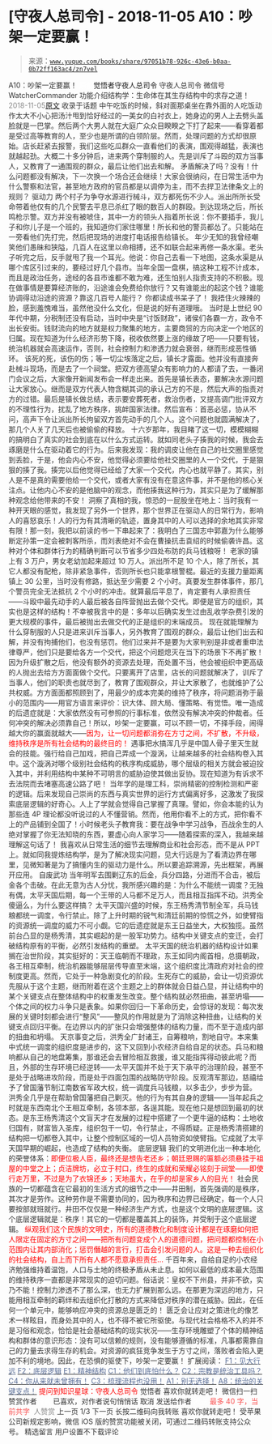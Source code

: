 # [守夜人总司令] - 2018-11-05 A10：吵架一定要赢！

> 来源：[`www.yuque.com/books/share/97051b78-926c-43e6-b0aa-0b72ff163ac4/zn7vel`](https://www.yuque.com/books/share/97051b78-926c-43e6-b0aa-0b72ff163ac4/zn7vel)

<ne-p id="520f42f3293818f927861ebbd5b15da4_p_0" data-lake-id="520f42f3293818f927861ebbd5b15da4_p_0"><ne-text id="u5f202043" style="color: rgb(51, 51, 51);">A10：吵架一定要赢！</ne-text></ne-p> <ne-p id="fc406c48a7f4caccc7140c05b488b943" data-lake-id="fc406c48a7f4caccc7140c05b488b943"><ne-text id="u869f1b91" ne-fontsize="12" style="color: rgb(255, 255, 255);">原创</ne-text><ne-text id="u62595bac" ne-fontsize="14">觉悟者</ne-text><ne-text id="uffe37846" ne-fontsize="14">守夜人总司令</ne-text></ne-p> <ne-p id="ddccdf8652976f0f422cdc895601f560" data-lake-id="ddccdf8652976f0f422cdc895601f560"><ne-text id="u5366758a" ne-fontsize="14" ne-bold="true" style="color: rgb(51, 51, 51);">守夜人总司令</ne-text></ne-p> <ne-p id="e841f1ce6a6adfdd904b663e32e73007" data-lake-id="e841f1ce6a6adfdd904b663e32e73007"><ne-text id="u5dcdd377" ne-fontsize="14" style="color: rgb(51, 51, 51);">微信号</ne-text><ne-text id="u6a1c3c48" ne-fontsize="14" style="color: rgb(51, 51, 51);">WatcherCommander</ne-text></ne-p> <ne-p id="f7008f87c39815be8c1984f487d5c3f4" data-lake-id="f7008f87c39815be8c1984f487d5c3f4"><ne-text id="u1f2b40aa" ne-fontsize="14" style="color: rgb(51, 51, 51);">功能介绍</ne-text><ne-text id="uc51b6b99" ne-fontsize="14" style="color: rgb(51, 51, 51);">结构学：生命体在其生存结构中的求存之道！</ne-text></ne-p> <ne-p id="9b35cb8c9d7d69122474278b3cfae17e" data-lake-id="9b35cb8c9d7d69122474278b3cfae17e"><ne-text id="uaca10168" style="color: rgb(140, 140, 140);">2018-11-05</ne-text>[<ne-text id="u09435954" ne-fontsize="14">原文</ne-text>](https://mp.weixin.qq.com/s?__biz=MzAxNDk1NjI2Mw==&mid=2247484003&idx=1&sn=22ae8f8ff6c46632e7aca5291053d7fc&chksm=9b8a21ebacfda8fd92f8c5175bc8f2d4a47c338b6a09b1e42cae7660e9c0306c8fc72229761f&scene=27#wechat_redirect&cpage=464)</ne-p> <ne-p id="129228e1242208fef8dcf1ed1edd68fc" data-lake-id="129228e1242208fef8dcf1ed1edd68fc"><ne-text id="u4ac5be35" style="color: rgb(51, 51, 51);">收录于话题</ne-text></ne-p> <ne-p id="dfe0983b49cad553be2e00ab091c8ab4" data-lake-id="dfe0983b49cad553be2e00ab091c8ab4"><ne-text id="ue57c3435" style="color: rgb(51, 51, 51);">中午吃饭的时候，斜对面那桌坐在靠外面的人吃饭动作太大不小心把汤汁甩到恰好经过的一美女的白衬衣上，她身边的男人上去劈头盖脸就是一巴掌。然后两个大男人就在大庭广众众目睽睽之下打了起来——看穿着都是受过高等教育的人，至少也是所谓的白领阶层。然而，处理问题的方式却很原始。店长赶紧去报警，我们这些吃瓜群众一直看他们的表演，围观得越猛，表演也就越起劲。大概二十多分钟后，进来两个穿制服的人。先是训斥了斗殴的双方当事人，又教育了一通围观的群众，最后让他们出去和解。</ne-text></ne-p> <ne-p id="7be8280ee444409f03dd6e0060ad2d7f" data-lake-id="7be8280ee444409f03dd6e0060ad2d7f"><ne-text id="u42b48835" style="color: rgb(51, 51, 51);">矛盾解决了吗？没有！什么问题都没有解决，下一次换一个场合还会继续！大家会很纳闷，在日常生活中为什么警察和法官，甚至地方政府的官员都是以调停为主，而不去捍卫法律条文上的规则？</ne-text></ne-p> <ne-p id="937a509d901fdbd7433bfcd80a471fd1" data-lake-id="937a509d901fdbd7433bfcd80a471fd1"><ne-text id="u0230f674" ne-bold="true" style="color: rgb(51, 51, 51);">驱动力</ne-text></ne-p> <ne-p id="0b62f935f0b41261248862e564ba841d" data-lake-id="0b62f935f0b41261248862e564ba841d"><ne-text id="ue15e9ebd" style="color: rgb(51, 51, 51);">两个村子为争夺水源进行械斗，双方都死伤不少人。派出所所长受命带着他仅有的几个民警去平息已杀红了眼的数百人的群殴。到达现场之后，所长鸣枪示警。双方并没有被唬住，其中一方的领头人指着所长说：你不要插手，我儿子和你儿子是一个班的，我知道你们家住哪里！所长和他的警员都怂了。只能站在一旁看他们先打完，然后把现场的进度打电话报告给镇长。</ne-text></ne-p> <ne-p id="7a582abb8d97554be404e0e2533a70c2" data-lake-id="7a582abb8d97554be404e0e2533a70c2"><ne-text id="uf0012c2a" style="color: rgb(51, 51, 51);">年少无知的我曾经嘲笑他们愚昧和狭隘，几百人在这里以命相搏，还不如联合起来再修一条水渠。老头子听完之后，反手就甩了我一个耳光。他说：你自己去看一下地图，这条水渠是从哪个库区引过来的，要经过好几个县市。当年全国一盘棋，搞这种工程不计成本，而且是政治任务，途经的各县市谁都不敢为难，还生怕别人指责支持的不积极。现在做事情是要算经济账的，沿途谁会免费给你放行？又有谁能出的起这个钱？谁能协调得动沿途的资源？靠这几百号人能行？ 你都读成书呆子了！ 我捂住火辣辣的脸，感到羞愧难当，虽然他没什么文化，但是说的好有道理哦。</ne-text></ne-p> <ne-p id="e17f569f3b764cf38e837cc803102a4f" data-lake-id="e17f569f3b764cf38e837cc803102a4f"><ne-text id="ucf462481" style="color: rgb(51, 51, 51);">当时是上世纪 90 年代中期，分税制还没有启动，当时中央是“讨饭财政”，诸侯们各霸一方，政令不出长安街。钱财流向的地方就是权力聚集的地方，主要商贸的方向决定一个地区的归属。现在知道为什么经济形势下降，税收依然要上涨的缘故了吧——只要有钱，统治机器就会高速运作，否则，社会控制力和渗透力就会衰弱，继而形成恶性循环。</ne-text></ne-p> <ne-p id="1669ab7078826448293dd6681a5cceb4" data-lake-id="1669ab7078826448293dd6681a5cceb4"><ne-text id="u846250a9" style="color: rgb(51, 51, 51);">该死的死，该伤的伤；等一切尘埃落定之后，镇长才露面。他并没有直接奔赴械斗现场，而是去了一个祠堂。把双方德高望众有影响力的人都请了去，一番闭门会议之后，大家像开新闻发布会一样走出来。首先是镇长表态，要解决水源问题让大家放心。继而是双方代表人物含糊其词的承认己方的不是，然后大声的指责对方的过错。最后是镇长做总结，表示要安葬死者，救治伤者，又提高调门批评双方的不理性行为，扰乱了地方秩序，挑衅国家法律。然后宣布：首恶必惩，协从不问，高声下令让派出所长拘留双方首先动手的几个人。这个问题也就圆满解决了，那几个人关了几天后也被偷偷的释放。</ne-text></ne-p> <ne-p id="0b044421c05704538c6496eefe2728e9" data-lake-id="0b044421c05704538c6496eefe2728e9"><ne-text id="ua51ee716" style="color: rgb(51, 51, 51);">十六岁那年，我目睹了这一切，模模糊糊的搞明白了真实的社会到底在以什么方式运转。就如同老头子揍我的时候，我会去琢磨是什么在驱动着它的行为。后来我发现：我的调皮让他在自己的社交圈里感觉到丢脸，于是，他会内心不安，他觉得必须要给他社交圈里的人一个交代，于是狠狠的揍了我。揍完以后他觉得已经给了大家一个交代，内心也就平静了。其实，别人是不是真的需要他给一个交代，或者大家有没有在意这件事，并不是他的核心关注点。让他内心不安的是他脑中的观念，而他揍我这种行为，其实只是为了缓解那种观念给他带来的不安！</ne-text></ne-p> <ne-p id="e863e0309844318da9a17e3fa3664eb8" data-lake-id="e863e0309844318da9a17e3fa3664eb8"><ne-text id="u7b17b342" style="color: rgb(51, 51, 51);">洞察了真相的我，惊恐的一屁股坐在地上：当时我有一种开天眼的感觉，我发现了另外一个世界，那个世界正在驱动人的日常行为，影响人的喜怒哀乐！人的行为有其清晰的轨迹，置身其中的人可以选择的余地其实非常有限！那一刻，我把以前读的书一下串起来了：我明白了三国志中郭嘉为什么能够断定孙策一定会被刺客所杀，而刘表绝对不会在曹操抗击袁绍的时候偷袭许昌。这种对个体和群体行为的精确判断可以节省多少四处布防的兵马钱粮呀！</ne-text></ne-p> <ne-p id="201c50e414db198300608817458e39af" data-lake-id="201c50e414db198300608817458e39af"><ne-text id="u39ac21c1" style="color: rgb(51, 51, 51);">老家的镇上有 3 万户，男女老幼加起来超过 10 万人。派出所不足 10 个人，除了所长，其它人都没有配枪，除非紧急事件，否则所长也只能拿根警棍。最近的支援力量距离镇上 30 公里，当时没有修路，抵达至少需要 2 个小时。真要发生群体事件，那几个警员完全无法抵抗 2 个小时的冲击。就算最后平息了，肯定要有人承担责任——斗殴中最先动手的人最后被各自阵营抛出去做个交代。即便是官方的组织，其实也是这样的结构！不幸被我言中的是：多年以后确实发生过由乱收学杂费引发的更大规模的事件，最后被抛出去做交代的正是组织的末端成员。</ne-text></ne-p> <ne-p id="48678ccc67e65136e6c79cdb15234c25" data-lake-id="48678ccc67e65136e6c79cdb15234c25"><ne-text id="ua2e30163" style="color: rgb(51, 51, 51);">现在就能理解为什么穿制服的人只是进来训斥当事人，另外教育了围观的群众，最后让他们出去和解，并没有拘捕他们，也没有惩罚。</ne-text><ne-text id="u30dc42ff" ne-bold="true" style="color: rgb(51, 51, 51);">他们过来并不是要为大家判别是非或者重申法律尊严，他们只是要给各方一个交代，把这个问题熄灭在当下的场景下不再扩散！</ne-text><ne-text id="ub0bb71eb" style="color: rgb(51, 51, 51);">因为升级扩散之后，他没有额外的资源去处理，而处置不当，他会被组织中更高级的人抛出去给方方面面做个交代。只要离开了店里，店长的问题就解决了，训斥了当事人，他们的职责也就尽到了，教育了围观群众，并让大家散了，也就维护了公共权威。方方面面都照顾到了，用最少的成本完美的维持了秩序，将问题消弥于最小的范围内——用官方语言来评价：识大体、顾大局、懂策略、有觉悟。唯一造成的后遗症就是：</ne-text><ne-text id="u35b67e49" ne-bold="true" style="color: rgb(51, 51, 51);">大家依然没有可参照的行事标准，依然没有解决冲突的仲裁者。任何冲突的解决必须靠自己！</ne-text><ne-text id="u6c9722b2" style="color: rgb(51, 51, 51);">所以，吵架一定要赢，可以不顾一切，不择手段，闹得越大你的赢面就越大——</ne-text><ne-text id="u5b64f563" style="color: rgb(255, 0, 0);">因为，让一切问题都消弥在方寸之间，不扩散，不升级，维持秩序是所有社会结构的最终目的！</ne-text></ne-p> <ne-p id="ca379fc74cc84dd9184ee0d91b65942a" data-lake-id="ca379fc74cc84dd9184ee0d91b65942a"><ne-text id="ue44f97ca" style="color: rgb(51, 51, 51);">遇事把水搞浑几乎是中国人骨子里天生就会的技能。强行给自己加戏，把自己弄成一个漩涡，让越来越多的社会结构卷入其中。这个漩涡对哪个级别社会结构的秩序构成威胁，哪个层级的相关方就会被迫投入其中，并利用结构中某种不可明言的威胁迫使其做出妥协。现在知道为有诉求不去法院而去堵塞高速公路了吧！</ne-text></ne-p> <ne-p id="914ee98732877b834963e3baecca2485" data-lake-id="914ee98732877b834963e3baecca2485"><ne-text id="u9991f33c" style="color: rgb(51, 51, 51);">当年学的是理工科，崇尚精密的控制检测和严密的逻辑。后来发现自己崇尚的东西与真实世界的运行方式偏离好多，这激发了我探索底层逻辑的好奇心。人上了学就会觉得自己掌握了真理。譬如，你会本能的认为那些连 4P 理论都没听说过的人不懂营销。然而，他用你看不上的方式，把你看不上的产品铺到全国了！小时候老头子教育我：</ne-text><ne-text id="u7fa49ae4" ne-bold="true" style="color: rgb(51, 51, 51);">要在战争中学习战争，百战余生的人绝对掌握了你无法知晓的东西，要虚心向人家学习</ne-text><ne-text id="uc2f03930" style="color: rgb(51, 51, 51);">——随着探索的深入，我越来越理解这句话了！</ne-text></ne-p> <ne-p id="f56015ba282a032528e951fcfd1c8859" data-lake-id="f56015ba282a032528e951fcfd1c8859"><ne-text id="u0d49d4f2" style="color: rgb(51, 51, 51);">我喜欢从日常生活的细节去理解商业和社会形态，而不是从 PPT 上。就如同我提炼结构学，是为了解决现实问题，</ne-text><ne-text id="u7b31492b" ne-bold="true" style="color: rgb(51, 51, 51);">见大行远是为了看清边界在哪里，见微知著是为了搞懂内生的驱动力是什么。</ne-text><ne-text id="ua26fcd13" style="color: rgb(51, 51, 51);">所以要追踪溯源，先出框架，再展开应用。</ne-text></ne-p> <ne-p id="9f020097e1085ae7bbce295633434644" data-lake-id="9f020097e1085ae7bbce295633434644"><ne-text id="u43f324ad" ne-bold="true" style="color: rgb(51, 51, 51);">自废武功</ne-text></ne-p> <ne-p id="d80f73c36a0b9ea92c81e33623522198" data-lake-id="d80f73c36a0b9ea92c81e33623522198"><ne-text id="ua66eea51" style="color: rgb(51, 51, 51);">当年明军去围剿辽东的后金，兵分四路，分进而不合击，被后金各个击破。在此无意为古人分忧，我所感兴趣的是：为什么不能统一调度？无独有偶，太平天国后期，每一个王带的人马都不足万人，而且相互指挥不动。洪秀全傻逼么，为什么要这样搞？ 太平天国兴盛的时候，东王杨秀清节制全军，兵马钱粮都统一调度，令行禁止。除了上升时期的锐气和清廷前期的惊慌之外，如使臂指的资源统一调度的威力不可小觑。它的后遗症就是东王日益坐大，大权独揽。虽然前台凸显的是杨秀清，其实崛起的是一股军功势力。</ne-text><ne-text id="u952e0a13" ne-bold="true" style="color: rgb(51, 51, 51);">结构中关键支点的变迁，会打破结构原有的平衡，必然引发结构的重塑。</ne-text></ne-p> <ne-p id="85968c58a2c9a18dc932b4e26244da77" data-lake-id="85968c58a2c9a18dc932b4e26244da77"><ne-text id="u947f4016" style="color: rgb(51, 51, 51);">太平天国的统治机器的结构设计如果搁在治世阶段，其实挺好的：天王临朝而不理政，东王如同内阁首相，总摄朝政，各王相互牵制，统治机器能够层层传导直至末端，这个组织度比清政府对社会的控制度更高。然而，它处于一种急剧变化的阶段。生死存亡的威胁，会让一切资源优先服从于这个主题，继而附着在这个主题之上的群体就会日益凸显，并让结构中的某个关键支点在整体结构中的权重发生改变。整个结构就必然扭曲，甚至坍塌——个体之间的权力斗争只是表象。如果你回归一下革命历史，会惊讶的发现：每次发展的关键时刻都会进行“整风”——整风的作用就是为了消除这种扭曲，让结构的关键支点回归平衡。在边界以内的扩张只会增强整体的结构力量，而不至于造成内部的扭曲和坍塌。</ne-text></ne-p> <ne-p id="090354465ffec05843b96cf2deba39c6" data-lake-id="090354465ffec05843b96cf2deba39c6"><ne-text id="u924131f9" style="color: rgb(51, 51, 51);">天京事变之后，洪秀全广封诸王，自筹粮响，割地自守。本来集中式统一调度的组织度是进步的，这下又回到小农经济自给自足的状态。兵马和粮响都从自己的地盘筹集，那谁还会去冒险相互救援，谁又能指挥得动彼此呢？而且，外部的生存环境已经逆转——太平天国并不处于天下承平的治理阶段，甚至不是处于战略进攻阶段，而是处于四面包围的战略防守阶段。反观清军那边，慈禧给予了曾国藩节制江南数省军政大权，统一调度兵马钱粮，以多击少，步步为营。</ne-text></ne-p> <ne-p id="9748c87c16acb2c46185e584cca17e45" data-lake-id="9748c87c16acb2c46185e584cca17e45"><ne-text id="u86d9a75e" style="color: rgb(51, 51, 51);">洪秀全几乎是在帮助曾国藩把自己剿灭。他的行为有其自身的逻辑——当年起兵之时就是东西南北个王相互牵制，各领本部，各逞其能。现在他只是想回到最初的状态。是东王杨秀清这个文盲天才在发展的过程中搭建了一个更牛逼的结构：土地收归国有，财富皆入圣库，组织包干一切，令行禁止，不得质疑。正是杨秀清搭建的结构把一切都卷入其中，让整个控制区域的一切人员物资如使臂指。它成就了太平天国早期的崛起，也造成了结构的失衡。</ne-text></ne-p> <ne-p id="2398afbfc31f110bc3010788c28d91f0" data-lake-id="2398afbfc31f110bc3010788c28d91f0"><ne-text id="u091e99bd" ne-bold="true" style="color: rgb(51, 51, 51);">底层逻辑</ne-text></ne-p> <ne-p id="0359f8b8a36ae8503bb95cb3eb36e174" data-lake-id="0359f8b8a36ae8503bb95cb3eb36e174"><ne-text id="u138a7414" style="color: rgb(51, 51, 51);">我们的文明进化出一种本地化的荣誉体系：</ne-text><ne-text id="u05c15389" style="color: rgb(255, 0, 0);">即便位极人臣，最终还是想告老还乡；朝廷恩赐的匾额必须悬挂于祖屋的中堂之上；贞洁牌坊，必立于村口，终生的成就和荣耀必铭刻于祠堂——即使行走万里，不过是为了衣锦还乡；天地虽大，在乎的却是家乡人的目光！</ne-text></ne-p> <ne-p id="97efbfcf2349ddf740afbaedca37b7dd" data-lake-id="97efbfcf2349ddf740afbaedca37b7dd"><ne-text id="ubd7b832a" style="color: rgb(51, 51, 51);">社会民族的一切都蕴含在它最初的生活方式的细节之中——井田制，首先强调的是秩序，其次才是劳作。这种劳作是不需要协同的，因为秩序和边界已经确定，每一个人只要按部就班就行。井田不仅仅是一种经济生产方式，也是这个文明的底层逻辑。这个底层逻辑就是：秩序！其它的一切都是覆盖其上的装饰，并受制于这个底层逻辑。</ne-text></ne-p> <ne-p id="3dd2516c1b65fd19cec808133196052a" data-lake-id="3dd2516c1b65fd19cec808133196052a"><ne-text id="ue6dbe91a" style="color: rgb(255, 0, 0);">纵观我们这个民族的文明史，所有的道德教化和制度设计都是在琢磨如何把人限定在固定的方寸之间——把所有问题变成个人的道德问题，把问题都控制在小范围内让其内部消化；惩罚僭越的言行，打击会引发问题的人。这是一种去组织化的社会结构，自上而下所有人都不愿意承担责任…</ne-text></ne-p> <ne-p id="6ff618ca803708a654ff3f9427c05bae" data-lake-id="6ff618ca803708a654ff3f9427c05bae"><ne-text id="udc22142f" ne-bold="true" style="color: rgb(51, 51, 51);">千百年来，自给自足的小农经济勉强维持着温饱，人口与土地的终极矛盾从未止息。如何以最低的成本最大范围的维持秩序一直都是非常现实的迫切问题。</ne-text><ne-text id="u2a7adc47" style="color: rgb(51, 51, 51);">俗话说：皇权不下州县，并非不欲，实乃不能！控制力渗透不了那么深，也无力扩展到那么远。在那更为深远的地方，只能用相互牵制的羁绊和去组织化打散的方式来降低对秩序的潜在威胁。因此，在任何一个单元中，能够响应冲突的资源总是匮乏的！</ne-text></ne-p> <ne-p id="d462dd7b92ee0e905f8a8e127859fbea" data-lake-id="d462dd7b92ee0e905f8a8e127859fbea"><ne-text id="u24d3dfd5" style="color: rgb(51, 51, 51);">匮乏会让应对之策进化的像艺术一样眩目，而身处其中的人，也不得不被它所驱使。</ne-text><ne-text id="uc8fc6854" ne-bold="true" style="color: rgb(51, 51, 51);">与现代社会格格不入的并不是习俗和观念，恰恰是社会基础结构的现实状况——</ne-text><ne-text id="u228a2d10" style="color: rgb(51, 51, 51);">生存环境雕塑了个体的精神结构和群体的意识形态：</ne-text><ne-text id="u519c8a08" ne-bold="true" style="color: rgb(51, 51, 51);">没有可以信赖的规则，没有能够遵循的标准，凡事都需靠自己的力量去求得生存的机会。对资源的疯狂竞争发生于方寸之间，落败者会陷入更加不利的境地。</ne-text><ne-text id="uaa266791" style="color: rgb(51, 51, 51);">因此，在恐惧的驱使下，吵架一定要赢！</ne-text></ne-p> <ne-p id="53f0e857079398e8ec4cc8dfbb70c8b5" data-lake-id="53f0e857079398e8ec4cc8dfbb70c8b5"><ne-text id="u376eabc3" ne-fontsize="13" style="color: rgb(51, 51, 51);">扩展阅读：</ne-text></ne-p> <ne-p id="e5c46adc63d94a792d4487441de66eb5" data-lake-id="e5c46adc63d94a792d4487441de66eb5">[<ne-text id="u8306be40" ne-fontsize="13" ne-underline="true" style="color: rgb(87, 107, 149);">F1：见大行远</ne-text>](http://mp.weixin.qq.com/s?__biz=MzAxNDk1NjI2Mw==&mid=2247483815&idx=1&sn=3ef0a28f13360d542e1fe295b25cbd9a&chksm=9b8a222facfdab3920ee4384bc60709209747c50a7da243c69a345cd69a301cd194d921d643d&scene=21#wechat_redirect)</ne-p> <ne-p id="50d7f9b4b4288af3ee970f33e01f714f" data-lake-id="50d7f9b4b4288af3ee970f33e01f714f">[<ne-text id="ud62021fa" ne-fontsize="13" ne-underline="true" style="color: rgb(87, 107, 149);">F2：底层逻辑</ne-text>](http://mp.weixin.qq.com/s?__biz=MzAxNDk1NjI2Mw==&mid=2247483905&idx=1&sn=e13c2886d004d818f12f6981f4c4e35a&chksm=9b8a2189acfda89f1a2b2326514ec0f5e6696cb737fc89b123afad6198807fa669769a850cd3&scene=21#wechat_redirect)</ne-p> <ne-p id="683448e118e69c215ecb625df619a027" data-lake-id="683448e118e69c215ecb625df619a027">[<ne-text id="u52142a4f" ne-fontsize="13" ne-underline="true" style="color: rgb(87, 107, 149);">E1：精神结构</ne-text>](http://mp.weixin.qq.com/s?__biz=MzAxNDk1NjI2Mw==&mid=2247483951&idx=1&sn=b8c11a2ac4777cebb5bb07c2c7fc29cc&chksm=9b8a21a7acfda8b10fcc253606d8b6f2003a333dc022fc89929894fde1c1394a01a4405ac338&scene=21#wechat_redirect)</ne-p> <ne-p id="f8fd8d632c3667b8a058ea7edf646bdf" data-lake-id="f8fd8d632c3667b8a058ea7edf646bdf">[<ne-text id="u9427ec4b" ne-fontsize="13" ne-underline="true" style="color: rgb(87, 107, 149);">C1：他们到底怕什么？</ne-text>](http://mp.weixin.qq.com/s?__biz=MzAxNDk1NjI2Mw==&mid=2247483898&idx=1&sn=1b0a50386e9e89d2750dec717236f0aa&chksm=9b8a2272acfdab64235b35ee5e91b8cac6172144207251636e1345fc570aa1601f59eff7f442&scene=21#wechat_redirect)</ne-p> <ne-p id="85e14be4e4e001c20b985956332eb10d" data-lake-id="85e14be4e4e001c20b985956332eb10d">[<ne-text id="u5d7b57f4" ne-fontsize="13" ne-underline="true" style="color: rgb(87, 107, 149);">C2：宗教是统治工具吗？</ne-text>](http://mp.weixin.qq.com/s?__biz=MzAxNDk1NjI2Mw==&mid=2247483901&idx=1&sn=f5d9f8c7bd84370c79adae921351e813&chksm=9b8a2275acfdab63fde093d76ff82e01d0e2fd43ea675f77fd17fd51a15873d4d10499f5338d&scene=21#wechat_redirect)</ne-p> <ne-p id="3254b1fba42b1ac238ebde546324c867" data-lake-id="3254b1fba42b1ac238ebde546324c867">[<ne-text id="uf5c6589c" ne-fontsize="13" ne-underline="true" style="color: rgb(87, 107, 149);">C4：你从来就未曾拥有！</ne-text>](http://mp.weixin.qq.com/s?__biz=MzAxNDk1NjI2Mw==&mid=2247483915&idx=1&sn=3ed8bfea1188efe78608fdd16031eb1a&chksm=9b8a2183acfda8959af3f200a698fd9960c30ca5bf2bc8851021a96915217b681b8d0f536a6e&scene=21#wechat_redirect)</ne-p> <ne-p id="ad90c8254bb98cfe6dae3a95bad58f51" data-lake-id="ad90c8254bb98cfe6dae3a95bad58f51">[<ne-text id="ub4de3b76" ne-fontsize="13" ne-underline="true" style="color: rgb(87, 107, 149);">C3：梳理流程也没用！</ne-text>](http://mp.weixin.qq.com/s?__biz=MzAxNDk1NjI2Mw==&mid=2247483989&idx=1&sn=ee70dacfd980f041379d91ae947ece44&chksm=9b8a21ddacfda8cb28bf62d6f53531e8a8ebce2de96396e50ec7e7e144fffe502ec6faee3415&scene=21#wechat_redirect)</ne-p> <ne-p id="f631e5da17dce0b1a3e2df34368805e2" data-lake-id="f631e5da17dce0b1a3e2df34368805e2">[<ne-text id="u24e2b3e8" ne-fontsize="13" ne-underline="true" style="color: rgb(87, 107, 149);">A1：别无选择！</ne-text>](http://mp.weixin.qq.com/s?__biz=MzAxNDk1NjI2Mw==&mid=2247483969&idx=1&sn=9ade50d006988f1af1cfcac36c294051&chksm=9b8a21c9acfda8dfe58ccc65bd6e6beb36b1794ac54dead55dcbeb28da3164cf359c5bdedcec&scene=21#wechat_redirect)</ne-p> <ne-p id="0faae003e5344898f1b82fc709b7fc1f" data-lake-id="0faae003e5344898f1b82fc709b7fc1f">[<ne-text id="u41f98659" ne-fontsize="13" ne-underline="true" style="color: rgb(87, 107, 149);">A8：统治的关键支点！</ne-text>](http://mp.weixin.qq.com/s?__biz=MzAxNDk1NjI2Mw==&mid=2247483996&idx=1&sn=c9bc4ea308424074eddfdf68020fc602&chksm=9b8a21d4acfda8c2902216f0de9989ce3d22d440efe7c3bdcc29724308c95969cb124ed257f5&scene=21#wechat_redirect)</ne-p> <ne-p id="51a82e5becf35934b920ea9e9e93499e" data-lake-id="51a82e5becf35934b920ea9e9e93499e" ne-alignment="center"><ne-text id="u9d3c6bb7" ne-bold="true" style="color: rgb(255, 0, 0);">提问到知识星球：守夜人总司令</ne-text></ne-p>  <ne-p id="5eca3bdf6404fabf4cb4b9e6fd39c3d2" data-lake-id="5eca3bdf6404fabf4cb4b9e6fd39c3d2" ne-alignment="center"><ne-card data-card-name="image" data-card-type="inline" id="xI6EF" data-event-boundary="card" style="color: rgb(51, 51, 51);"><ne-p id="fcf9c70ef212a2169bd87dbc4c020b1e" data-lake-id="fcf9c70ef212a2169bd87dbc4c020b1e"><ne-text id="u046e260b" style="color: rgb(51, 51, 51);">觉悟者</ne-text></ne-p> <ne-p id="051b96060bc7b4c9e663c88e42c19e96" data-lake-id="051b96060bc7b4c9e663c88e42c19e96"><ne-text id="u6780fb41" style="color: rgb(51, 51, 51);">喜欢你就转走吧！</ne-text></ne-p> <ne-p id="53d7d8abf320402c3756cdced5ee0040" data-lake-id="53d7d8abf320402c3756cdced5ee0040"><ne-text id="u46a3a8fb" ne-bold="true" style="color: rgb(51, 51, 51);">微信扫一扫赞赏作者</ne-text><ne-text id="uf43b30af" ne-bold="true" style="color: rgb(255, 255, 255);">赞赏</ne-text></ne-p> <ne-p id="bb95d1c11629faa07e8447f964d88ab8" data-lake-id="bb95d1c11629faa07e8447f964d88ab8"><ne-text id="u8305e277" style="color: rgb(51, 51, 51);">已喜欢，</ne-text><ne-text id="uc3159205">对作者说句悄悄话</ne-text></ne-p> <ne-p id="54108183caf067f59971114c901fd99f" data-lake-id="54108183caf067f59971114c901fd99f"><ne-text id="u9d49e88d" style="color: rgb(51, 51, 51);">取消</ne-text></ne-p> <ne-p id="c32afd1500e6646870acb03890ba5a25" data-lake-id="c32afd1500e6646870acb03890ba5a25"><ne-text id="u7ff2cdbe" ne-fontsize="14" ne-bold="true" style="color: rgb(51, 51, 51);">发送给作者</ne-text></ne-p> <ne-p id="e580715f6ef1917c93784ce99e84d583" data-lake-id="e580715f6ef1917c93784ce99e84d583"><ne-text id="ue7953b14" ne-bold="true" style="color: rgb(255, 255, 255);">发送</ne-text></ne-p> <ne-p id="0ec3f2a63fd483db0fa1c5aeb78bcc6b" data-lake-id="0ec3f2a63fd483db0fa1c5aeb78bcc6b"><ne-text id="u1b33b581" ne-fontsize="13" style="color: rgb(250, 81, 81);">最多 40 字，当前共字</ne-text></ne-p> <ne-p id="6630891d379b63a00754cf1a2f07fc11" data-lake-id="6630891d379b63a00754cf1a2f07fc11"><ne-text id="u056daa61" style="color: rgb(136, 136, 136);"> 人赞赏</ne-text></ne-p> <ne-p id="2747141dad67ca3710c2fcb3b8b1414c" data-lake-id="2747141dad67ca3710c2fcb3b8b1414c"><ne-text id="ua89fd2ef" style="color: rgb(51, 51, 51);">上一页</ne-text> <ne-text id="u7a838be2">1</ne-text><ne-text id="u67fd937b" style="color: rgb(51, 51, 51);">/3 下一页</ne-text></ne-p> <ne-p id="d31ac906b36767c030dc4665949b00ce" data-lake-id="d31ac906b36767c030dc4665949b00ce"><ne-text id="ub519d599" style="color: rgb(51, 51, 51);">长按二维码向我转账</ne-text></ne-p> <ne-p id="6a44894810cfae976b7e4f7b39630f14" data-lake-id="6a44894810cfae976b7e4f7b39630f14"><ne-text id="ua632e9ca" style="color: rgb(51, 51, 51);">喜欢你就转走吧！</ne-text></ne-p> <ne-p id="b14c5de9000b6f678b1617e15c001b50" data-lake-id="b14c5de9000b6f678b1617e15c001b50"><ne-text id="u8097ff28" style="color: rgb(51, 51, 51);">受苹果公司新规定影响，微信 iOS 版的赞赏功能被关闭，可通过二维码转账支持公众号。</ne-text></ne-p> <ne-h3 id="rFvjG" data-lake-id="rFvjG"><ne-heading-ext><ne-heading-anchor></ne-heading-anchor><ne-heading-fold></ne-heading-fold></ne-heading-ext><ne-heading-content><ne-text id="ub7e5380a" ne-fontsize="16" style="color: rgb(51, 51, 51);">精选留言</ne-text></ne-heading-content></ne-h3> <ne-p id="9479224845312ebb486d501ef32c84bd" data-lake-id="9479224845312ebb486d501ef32c84bd"><ne-text id="ua0f2d322" style="color: rgb(51, 51, 51);">用户设置不下载评论</ne-text></ne-p></ne-card></ne-p>